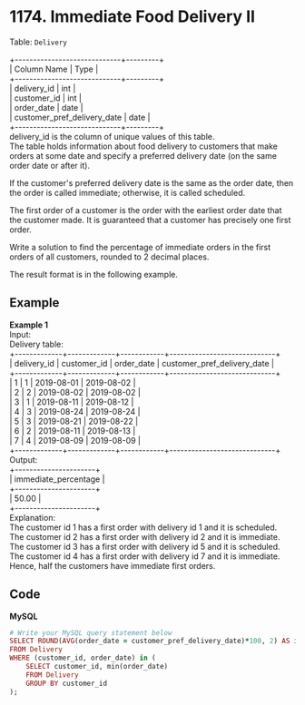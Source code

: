 # 1174. Immediate Food Delivery II
Table: `Delivery`

+-----------------------------+---------+  
| Column Name                 | Type    |  
+-----------------------------+---------+  
| delivery_id                 | int     |  
| customer_id                 | int     |  
| order_date                  | date    |  
| customer_pref_delivery_date | date    |  
+-----------------------------+---------+  
delivery_id is the column of unique values of this table.  
The table holds information about food delivery to customers that make orders at some date and specify a preferred delivery date (on the same order date or after it).  
 

If the customer's preferred delivery date is the same as the order date, then the order is called immediate; otherwise, it is called scheduled.  

The first order of a customer is the order with the earliest order date that the customer made. It is guaranteed that a customer has precisely one first order.  

Write a solution to find the percentage of immediate orders in the first orders of all customers, rounded to 2 decimal places.  

The result format is in the following example.  

 
## Example
**Example 1**  
Input:  
Delivery table:  
+-------------+-------------+------------+-----------------------------+  
| delivery_id | customer_id | order_date | customer_pref_delivery_date |  
+-------------+-------------+------------+-----------------------------+  
| 1           | 1           | 2019-08-01 | 2019-08-02                  |  
| 2           | 2           | 2019-08-02 | 2019-08-02                  |  
| 3           | 1           | 2019-08-11 | 2019-08-12                  |  
| 4           | 3           | 2019-08-24 | 2019-08-24                  |  
| 5           | 3           | 2019-08-21 | 2019-08-22                  |  
| 6           | 2           | 2019-08-11 | 2019-08-13                  |  
| 7           | 4           | 2019-08-09 | 2019-08-09                  |  
+-------------+-------------+------------+-----------------------------+  
Output:   
+----------------------+  
| immediate_percentage |  
+----------------------+  
| 50.00                |  
+----------------------+  
Explanation:   
The customer id 1 has a first order with delivery id 1 and it is scheduled.  
The customer id 2 has a first order with delivery id 2 and it is immediate.  
The customer id 3 has a first order with delivery id 5 and it is scheduled.  
The customer id 4 has a first order with delivery id 7 and it is immediate.  
Hence, half the customers have immediate first orders.  

## Code
**MySQL**
```ruby
# Write your MySQL query statement below
SELECT ROUND(AVG(order_date = customer_pref_delivery_date)*100, 2) AS immediate_percentage
FROM Delivery
WHERE (customer_id, order_date) in (
    SELECT customer_id, min(order_date)
    FROM Delivery
    GROUP BY customer_id
);
```
